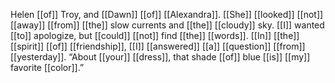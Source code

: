 Helen [[of]] Troy, and [[Dawn]] [[of]] [[Alexandra]]. [[She]] [[looked]] [[not]] [[away]] [[from]] [[the]] slow currents and [[the]] [[cloudy]] sky. [[I]] wanted [[to]] apologize, but [[could]] [[not]] find [[the]] [[words]]. [[In]] [[the]] [[spirit]] [[of]] [[friendship]], [[I]] [[answered]] [[a]] [[question]] [[from]] [[yesterday]]. “About [[your]] [[dress]], that shade [[of]] blue [[is]] [[my]] favorite [[color]].”